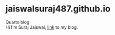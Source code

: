 # jaiswalsuraj487.github.io
Quarto blog
<br>
Hi I'm Suraj Jaiswal, [link](https://jaiswalsuraj487.github.io/) to my blog.
